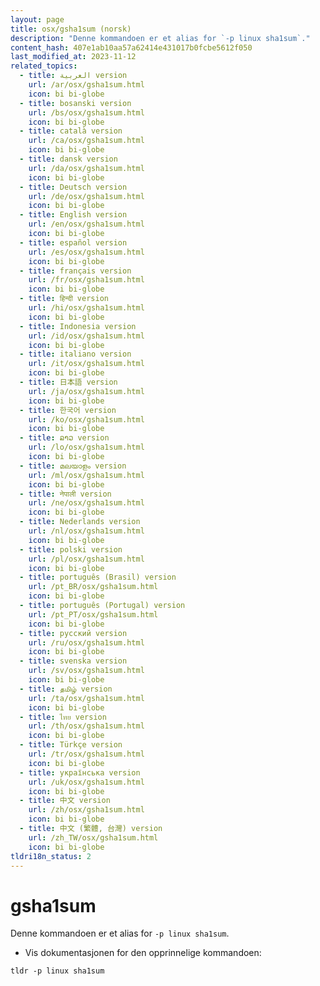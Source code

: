 ```yaml
---
layout: page
title: osx/gsha1sum (norsk)
description: "Denne kommandoen er et alias for `-p linux sha1sum`."
content_hash: 407e1ab10aa57a62414e431017b0fcbe5612f050
last_modified_at: 2023-11-12
related_topics:
  - title: العربية version
    url: /ar/osx/gsha1sum.html
    icon: bi bi-globe
  - title: bosanski version
    url: /bs/osx/gsha1sum.html
    icon: bi bi-globe
  - title: català version
    url: /ca/osx/gsha1sum.html
    icon: bi bi-globe
  - title: dansk version
    url: /da/osx/gsha1sum.html
    icon: bi bi-globe
  - title: Deutsch version
    url: /de/osx/gsha1sum.html
    icon: bi bi-globe
  - title: English version
    url: /en/osx/gsha1sum.html
    icon: bi bi-globe
  - title: español version
    url: /es/osx/gsha1sum.html
    icon: bi bi-globe
  - title: français version
    url: /fr/osx/gsha1sum.html
    icon: bi bi-globe
  - title: हिन्दी version
    url: /hi/osx/gsha1sum.html
    icon: bi bi-globe
  - title: Indonesia version
    url: /id/osx/gsha1sum.html
    icon: bi bi-globe
  - title: italiano version
    url: /it/osx/gsha1sum.html
    icon: bi bi-globe
  - title: 日本語 version
    url: /ja/osx/gsha1sum.html
    icon: bi bi-globe
  - title: 한국어 version
    url: /ko/osx/gsha1sum.html
    icon: bi bi-globe
  - title: ລາວ version
    url: /lo/osx/gsha1sum.html
    icon: bi bi-globe
  - title: മലയാളം version
    url: /ml/osx/gsha1sum.html
    icon: bi bi-globe
  - title: नेपाली version
    url: /ne/osx/gsha1sum.html
    icon: bi bi-globe
  - title: Nederlands version
    url: /nl/osx/gsha1sum.html
    icon: bi bi-globe
  - title: polski version
    url: /pl/osx/gsha1sum.html
    icon: bi bi-globe
  - title: português (Brasil) version
    url: /pt_BR/osx/gsha1sum.html
    icon: bi bi-globe
  - title: português (Portugal) version
    url: /pt_PT/osx/gsha1sum.html
    icon: bi bi-globe
  - title: русский version
    url: /ru/osx/gsha1sum.html
    icon: bi bi-globe
  - title: svenska version
    url: /sv/osx/gsha1sum.html
    icon: bi bi-globe
  - title: தமிழ் version
    url: /ta/osx/gsha1sum.html
    icon: bi bi-globe
  - title: ไทย version
    url: /th/osx/gsha1sum.html
    icon: bi bi-globe
  - title: Türkçe version
    url: /tr/osx/gsha1sum.html
    icon: bi bi-globe
  - title: українська version
    url: /uk/osx/gsha1sum.html
    icon: bi bi-globe
  - title: 中文 version
    url: /zh/osx/gsha1sum.html
    icon: bi bi-globe
  - title: 中文 (繁體, 台灣) version
    url: /zh_TW/osx/gsha1sum.html
    icon: bi bi-globe
tldri18n_status: 2
---
```

# gsha1sum

Denne kommandoen er et alias for `-p linux sha1sum`.

- Vis dokumentasjonen for den opprinnelige kommandoen:

`tldr -p linux sha1sum`
